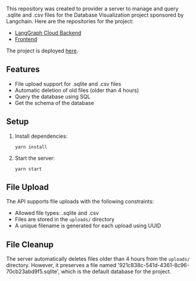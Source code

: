 This repository was created to provider a server to manage and query .sqlite and .csv files for the Database Visualization project sponsored by Langchain. Here are the repositories for the project:

- [LangGraph Cloud Backend](https://github.com/DhruvAtreja/DataVisualization)
- [Frontend](https://github.com/DhruvAtreja/data-visualization-frontend)

The project is deployed [here](https://data-visualization-frontend-gamma.vercel.app/).

## Features

- File upload support for .sqlite and .csv files
- Automatic deletion of old files (older than 4 hours)
- Query the database using SQL
- Get the schema of the database

## Setup

1. Install dependencies:

   ```
   yarn install
   ```

2. Start the server:
   ```
   yarn start
   ```

## File Upload

The API supports file uploads with the following constraints:

- Allowed file types: .sqlite and .csv
- Files are stored in the `uploads/` directory
- A unique filename is generated for each upload using UUID

## File Cleanup

The server automatically deletes files older than 4 hours from the `uploads/` directory. However, it preserves a file named '921c838c-541d-4361-8c96-70cb23abd9f5.sqlite', which is the default database for the project.
